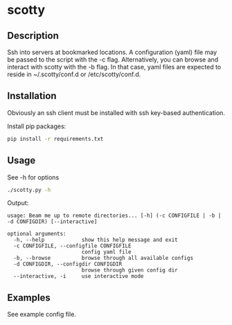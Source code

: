 # scotty

## Description

Ssh into servers at bookmarked locations. A configuration (yaml) file may be passed to the script with the -c flag. Alternatively, you can browse and interact with scotty with the -b flag. In that case, yaml files are expected to reside in ~/.scotty/conf.d or /etc/scotty/conf.d.

## Installation

Obviously an ssh client must be installed with ssh key-based authentication.

Install pip packages:

```bash
pip install -r requirements.txt
```

## Usage

See -h for options

```bash
./scotty.py -h
```

Output:

```text
usage: Beam me up to remote directories... [-h] (-c CONFIGFILE | -b | -d CONFIGDIR) [--interactive]

optional arguments:
  -h, --help            show this help message and exit
  -c CONFIGFILE, --configfile CONFIGFILE
                        config yaml file
  -b, --browse          browse through all available configs
  -d CONFIGDIR, --configdir CONFIGDIR
                        browse through given config dir
  --interactive, -i     use interactive mode
```

## Examples

See example config file.
